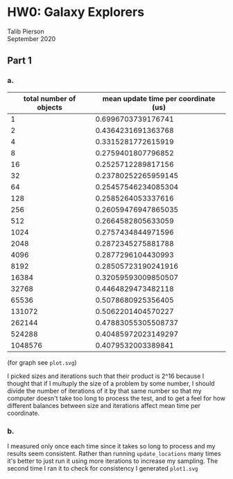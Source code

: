 # HW0: Galaxy Explorers
Talib Pierson  
September 2020

## Part 1
### a.
|total number of objects|mean update time per coordinate (us)|
|-----------------------|------------------------------------|
|1|0.6996703739176741|
|2|0.4364231691363768|
|4|0.3315281772615919|
|8|0.2759401807796852|
|16|0.2525712289817156|
|32|0.23780252265959145|
|64|0.25457546234085304|
|128|0.2585264053337616|
|256|0.26059476947865035|
|512|0.2664582805633059|
|1024|0.2757434844971596|
|2048|0.2872345275881788|
|4096|0.2877296104430993|
|8192|0.28505723190241916|
|16384|0.32059593009850507|
|32768|0.4464829473482118|
|65536|0.5078680925356405|
|131072|0.5062201404570227|
|262144|0.47883055305508737|
|524288|0.40485972023149297|
|1048576|0.4079532003389841|

(for graph see `plot.svg`)

I picked sizes and iterations such that their product is 2^16 because I thought that if I multuply the size of a problem by some number, I should divide the number of iterations of it by that same number so that my computer doesn't take too long to process the test, and to get a feel for how different balances between size and iterations affect mean time per coordinate.

### b.
I measured only once each time since it takes so long to process and my results seem consistent. Rather than running `update_locations` many times it's better to just run it using more iterations to increase my sampling. The second time I ran it to check for consistency I generated `plot1.svg`
